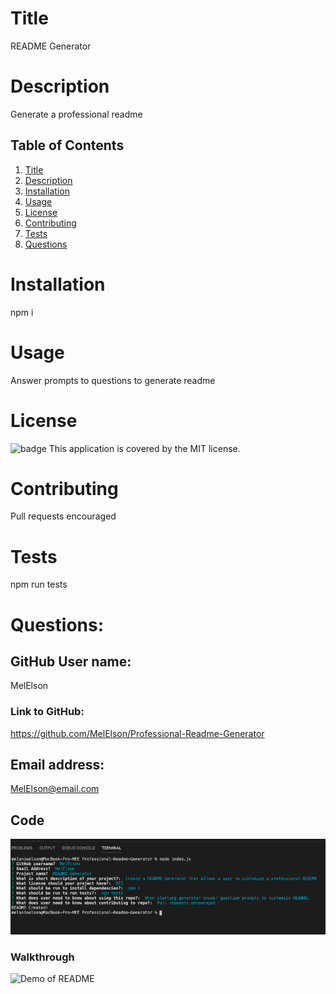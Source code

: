 
# Title 
README Generator
# Description 
Generate a professional readme
## Table of Contents
1. [Title](#Title)
2. [Description](#Description)
3. [Installation](#Installation)
4. [Usage](#Usage)
5. [License](#License)
6. [Contributing](#Contributing)
7. [Tests](#Tests)
8. [Questions](#Questions)
# Installation
npm i
# Usage
Answer prompts to questions to generate readme
# License
![badge](https://img.shields.io/badge/license-MIT-brightgreen)
This application is covered by the MIT license. 

# Contributing 
Pull requests encouraged
# Tests
npm run tests  
# Questions:
## GitHub User name: 
MelElson
### Link to GitHub:
 https://github.com/MelElson/Professional-Readme-Generator 
## Email address: 
MelElson@email.com
## Code
![Changed HTML](./assets/images/ScreenshotGenerator.png)
### Walkthrough
![Demo of README](./assets/images/README.gif)
